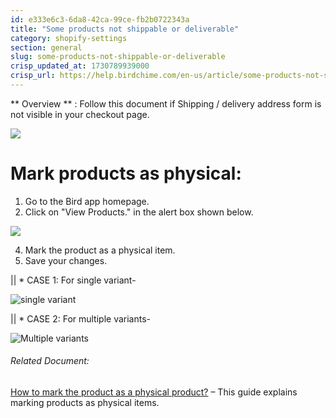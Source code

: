 ```yaml
---
id: e333e6c3-6da8-42ca-99ce-fb2b0722343a
title: "Some products not shippable or deliverable"
category: shopify-settings
section: general
slug: some-products-not-shippable-or-deliverable
crisp_updated_at: 1730789939000
crisp_url: https://help.birdchime.com/en-us/article/some-products-not-shippable-or-deliverable-yjt2w0/
---
```


** Overview ** : Follow this document if Shipping / delivery address form is not visible in your checkout page. 

![](https://storage.crisp.chat/users/helpdesk/website/ca826b447482b000/frame-3-1_1yetm1k.jpg)

# Mark products as physical:

1. Go to the Bird app homepage.
2. Click on "View Products." in the alert box shown below.

![](https://storage.crisp.chat/users/helpdesk/website/ca826b447482b000/10_10drfa5.png)

4. Mark the product as a physical item.
5. Save your changes.

|| * CASE 1: For single variant-

![single variant](https://storage.crisp.chat/users/helpdesk/website/ca826b447482b000/single_12q7xx7.png)

|| * CASE 2: For multiple variants-

![Multiple variants](https://storage.crisp.chat/users/helpdesk/website/ca826b447482b000/multiplae_yjlc46.png)

###### Related Document:

[How to mark the product as a physical product?](https://help.birdchime.com/en-us/article/how-to-mark-the-product-as-a-physical-product-1rdiqi/) – This guide explains marking products as physical items.

